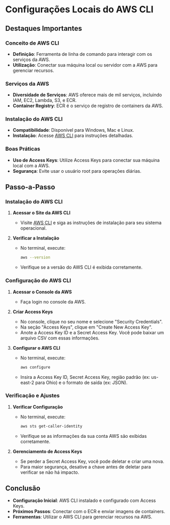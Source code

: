 # Configurações Locais do AWS CLI

## Destaques Importantes

### Conceito de AWS CLI

- **Definição**: Ferramenta de linha de comando para interagir com os serviços da AWS.
- **Utilização**: Conectar sua máquina local ou servidor com a AWS para gerenciar recursos.

### Serviços da AWS

- **Diversidade de Serviços**: AWS oferece mais de mil serviços, incluindo IAM, EC2, Lambda, S3, e ECR.
- **Container Registry**: ECR é o serviço de registro de containers da AWS.

### Instalação do AWS CLI

- **Compatibilidade**: Disponível para Windows, Mac e Linux.
- **Instalação**: Acesse [AWS CLI](https://aws.amazon.com/cli/) para instruções detalhadas.

### Boas Práticas

- **Uso de Access Keys**: Utilize Access Keys para conectar sua máquina local com a AWS.
- **Segurança**: Evite usar o usuário root para operações diárias.

## Passo-a-Passo

### Instalação do AWS CLI

1. **Acessar o Site da AWS CLI**

   - Visite [AWS CLI](https://aws.amazon.com/cli/) e siga as instruções de instalação para seu sistema operacional.

2. **Verificar a Instalação**
   - No terminal, execute:
     ```sh
     aws --version
     ```
   - Verifique se a versão do AWS CLI é exibida corretamente.

### Configuração do AWS CLI

1. **Acessar o Console da AWS**

   - Faça login no console da AWS.

2. **Criar Access Keys**

   - No console, clique no seu nome e selecione "Security Credentials".
   - Na seção "Access Keys", clique em "Create New Access Key".
   - Anote a Access Key ID e a Secret Access Key. Você pode baixar um arquivo CSV com essas informações.

3. **Configurar o AWS CLI**
   - No terminal, execute:
     ```sh
     aws configure
     ```
   - Insira a Access Key ID, Secret Access Key, região padrão (ex: us-east-2 para Ohio) e o formato de saída (ex: JSON).

### Verificação e Ajustes

1. **Verificar Configuração**

   - No terminal, execute:
     ```sh
     aws sts get-caller-identity
     ```
   - Verifique se as informações da sua conta AWS são exibidas corretamente.

2. **Gerenciamento de Access Keys**
   - Se perder a Secret Access Key, você pode deletar e criar uma nova.
   - Para maior segurança, desative a chave antes de deletar para verificar se não há impacto.

## Conclusão

- **Configuração Inicial**: AWS CLI instalado e configurado com Access Keys.
- **Próximos Passos**: Conectar com o ECR e enviar imagens de containers.
- **Ferramentas**: Utilizar o AWS CLI para gerenciar recursos na AWS.
